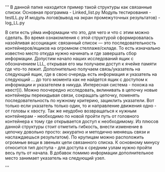 '''
В данной папке находится пример такой структуры как связанные списки:
Основная программа - Linked_list.py
Модуль тестирования - testLL.py
И модуль логов(вывод на экран промежуточных результатов) - log_LL.py

В сети есть уйма информации что это, для чего и что с этим можно сделать.
Во время ознакомления с этой структурой сформировалась назойливая ассоциация: связанный список — это последовательность контейнеров/ящиков на огромном стеллаже/складе. То есть изначально известно место откуда нужно начинать и где завершать сбор информации. Допустим начало наших исследований ящик с обозначением LLL, открывая его мы получаем доступ к ячейке памяти где что-то лежит. Дополнительно получаем связь/указатель на следующий ящик, где в свою очередь есть информация и указатель на следующий ... до того момента как не найдется ящик с доступом к информации и указателем в никуда. Интересная система - похожа на квест))). Можно поочередно исследовать, вклинивать в цепочку новые контейнеры перекидывая связи, сокращать цепочку, поменять последовательность по нужному критерию, зациклить указатели. Вот только если указатель только один, то и направление движения одно - от головы к хвосту. Так же неудобно возвращаться к нужным контейнерам - необходимо по новой пройти путь от головного контейнера к тому где открывается доступ к необходимому.
Из плюсов данной структуры стоит отметить гибкость, внести изменение в цепочку довольно просто: аккуратно и методично меняешь связи и наслаждаешься результатом). По крупицам можно расположить огромные вещи в звеньях цепи связанного списка.
К основному минусу относится тип доступа - для доступа к средним узлам нужно пройти весь путь от начала. В добавок помимо информации дополнительное место занимает указатель на следующий узел.



'''
